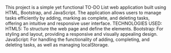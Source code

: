 This project is a simple yet functional TO-DO List web application built using HTML, Bootstrap, and JavaScript. 
The application allows users to manage tasks efficiently by adding, marking as complete, and deleting tasks, offering an intuitive and responsive user interface.
TECHNOLOGIES USED:
HTML5: To structure the web page and define the elements.
Bootstrap: For styling and layout, providing a responsive and visually appealing design.
JavaScript: For handling the functionality of adding, completing, and deleting tasks, as well as managing localStorage.
